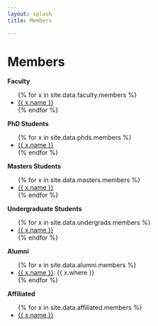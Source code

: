 ```yaml
---
layout: splash
title: Members

---
```


# Members

**Faculty**

<ul>
{% for x in site.data.faculty.members %}
  <li>
    <a href="{{ x.website }}">{{ x.name }}</a>
  </li>
{% endfor %}
</ul>

**PhD Students**

<ul>
{% for x in site.data.phds.members %}
  <li>
    <a href="{{ x.website }}">{{ x.name }}</a>
  </li>
{% endfor %}
</ul>

**Masters Students**

<ul>
{% for x in site.data.masters.members %}
  <li>
    <a href="{{ x.website }}">{{ x.name }}</a>
  </li>
{% endfor %}
</ul>

**Undergraduate Students**

<ul>
{% for x in site.data.undergrads.members %}
  <li>
    <a href="{{ x.website }}">{{ x.name }}</a>
  </li>
{% endfor %}
</ul>

**Alumni**

<ul>
{% for x in site.data.alumni.members %}
  <li>
    <a href="{{ x.website }}">{{ x.name }}</a>: {{ x.where }}
  </li>
{% endfor %}
</ul>

**Affiliated**

<ul>
{% for x in site.data.affiliated.members %}
  <li>
    <a href="{{ x.website }}">{{ x.name }}</a>
  </li>
</ul>
